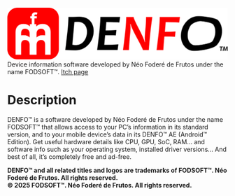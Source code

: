 ![](logo_denfo.png)
Device information software developed by Néo Foderé de Frutos under the name FODSOFT™.
[Itch page](https://fodsoft.itch.io/denfo)
# Description
DENFO™ is a software developed by Néo Foderé de Frutos under the name FODSOFT™ that allows access to your PC’s information in its standard version, and to your mobile device’s data in its DENFO™ AE (Android™ Edition).
Get useful hardware details like CPU, GPU, SoC, RAM… and software info such as your operating system, installed driver versions… And best of all, it’s completely free and ad-free.

**DENFO™ and all related titles and logos are trademarks of FODSOFT™. Néo Foderé de Frutos. All rights reserved.<br>
© 2025 FODSOFT™. Néo Foderé de Frutos. All rights reserved.**
